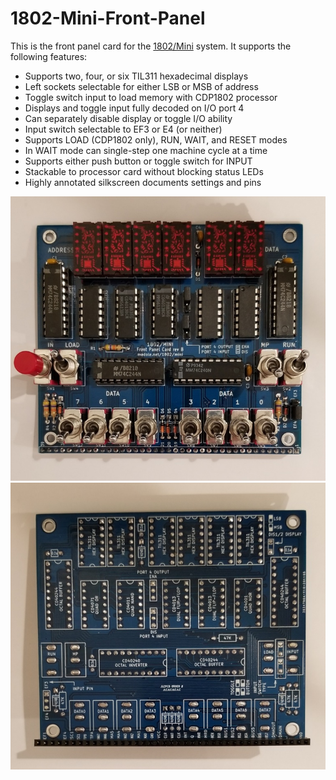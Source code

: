 # 1802-Mini-Front-Panel
This is the front panel card for the [1802/Mini](https://github.com/dmadole/1802-Mini) system. It supports the following features:

* Supports two, four, or six TIL311 hexadecimal displays
* Left sockets selectable for either LSB or MSB of address
* Toggle switch input to load memory with CDP1802 processor
* Displays and toggle input fully decoded on I/O port 4
* Can separately disable display or toggle I/O ability
* Input switch selectable to EF3 or E4 (or neither)
* Supports LOAD (CDP1802 only), RUN, WAIT, and RESET modes
* In WAIT mode can single-step one machine cycle at a time
* Supports either push button or toggle switch for INPUT
* Stackable to processor card without blocking status LEDs
* Highly annotated silkscreen documents settings and pins

![1802/Mini Front Panel Front](https://github.com/dmadole/1802-Mini-Front-Panel/blob/main/photos/1802-Mini-Front-Panel-Rev-B-Assembled-Front.jpg)
![1802/Mini Front Panel Back](https://github.com/dmadole/1802-Mini-Front-Panel/blob/main/photos/1802-Mini-Front-Panel-Rev-B-Assembled-Back.jpg)
